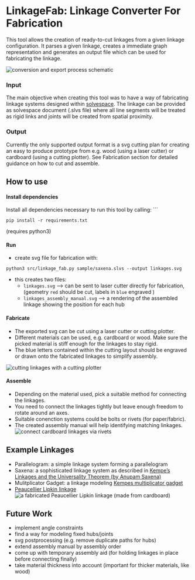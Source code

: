 # LinkageFab: Linkage Converter For Fabrication
This tool allows the creation of ready-to-cut linkages from a given linkage configuration. It parses a given linkage, creates a immediate graph representation and generates an output file which can be used for fabricating the linkage.

![conversion and export process schematic](https://github.com/birneamstiel/linkage-converter-for-fabrication/raw/master/linkage-export-schematic.excalidraw.png)

### Input
The main objective when creating this tool was to have a way of fabricating linkage systems designed within [solvespace](solvespace.com). The linkage can be provided as solvespace document (.slvs file) where all line segments will be treated as rigid links and joints will be created from spatial proximity.

### Output
Currently the only supported output format is a svg cutting plan for creating an easy to produce prototype from e.g. wood (using a laser cutter) or cardboard (using a cutting plotter). See Fabrication section for detailed guidance on how to cut and assemble.

## How to use
#### Install dependencies
Install all dependencies necessary to run this tool by calling: ```
```
pip install -r requirements.txt
```
(requires python3)

#### Run
* create svg file for fabrication with:
```
python3 src/linkage_fab.py sample/saxena.slvs --output linkages.svg
```
* this creates two files:
  * `linkages.svg` --> can be sent to laser cutter directly for fabrication, (geometry `red` should be cut, labels in `blue` engraved )
  * `linkages_assembly_manual.svg` --> a rendering of the assembled linkage showing the position for each hub

#### Fabricate
* The exported svg can be cut using a laser cutter or cutting plotter.
* Different materials can be used, e.g. cardboard or wood. Make sure the picked material is stiff enough for the linkages to stay rigid.
* The blue letters contained within the cutting layout should be engraved or drawn onto the fabricated linkages to simplify assembly.

![cutting linkages with a cutting plotter](https://github.com/birneamstiel/linkage-converter-for-fabrication/raw/master/fabrication.gif)

#### Assemble
* Depending on the  material used, pick a suitable method for connecting the linkages.
* You need to connect the linkages tightly but leave enough freedom to rotate around an axes.
* Suitable conenction systems could be bolts or rivets (for paper/fabric).
* The created assembly manual will help identifying matching linkages.
![connect cardboard linkages via rivets](https://github.com/birneamstiel/linkage-converter-for-fabrication/raw/master/assemble.jpg)


## Example Linkages
* Parallelogram: a simple linkage system forming a  parallelogram 
* Saxena: a sophisticated linkage system as described in [Kempe’s Linkages and the Universality Theorem (by Anupam Saxena)](https://www.ias.ac.in/article/fulltext/reso/016/03/0220-0237)
* Mulitplicator Gadget: a linkage modeling [Kempes multiplicator gadget]()
* [Peaucellier Lipkin linkage](https://en.wikipedia.org/wiki/Peaucellier–Lipkin_linkage)
![a fabricated Peaucellier Lipkin linkage (made from cardboard)](https://github.com/birneamstiel/linkage-converter-for-fabrication/raw/master/peaucellier_lipkin.jpg)


## Future Work
* implement angle constraints
* find a way for modeling fixed hubs/joints
* svg postprocessing (e.g. remove duplicate paths for hubs)
* extend assembly manual by assembly order
* come up with temporary assembly aid (for holding linkages in place before connecting finally)
* take material thickness into account (important for thicker materials, like wood)
